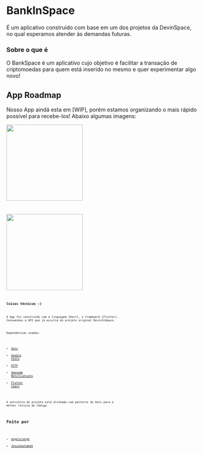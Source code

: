 # BankInSpace

É um aplicativo construído com base em um dos projetos da DevinSpace, no qual esperamos atender às demandas futuras.
### Sobre o que é
O BankSpace é um aplicativo cujo objetivo é facilitar a transação de criptomoedas para quem está inserido no mesmo e quer experimentar algo novo!
## App Roadmap
  Nosso App aindá esta em [WIP], porém estamos organizando o mais rápido possível para recebe-los!
  Abaixo algumas imagens:
  
  <code><img height="200" src="https://user-images.githubusercontent.com/40286179/138612032-459dd437-bfbb-4976-91ee-3d3672af6216.jpg"><code>
  
  <code><img height="200" src= "https://user-images.githubusercontent.com/40286179/138612083-870b2d31-cac6-483a-a3c8-97e216374f4a.jpg"><code>

### Coisas técnicas :)
 O App foi construído com a linguagem [Dart], e framework [Flutter].
 Consumimos a API que já existia do projeto original DevinInSpace.
 
 Dependencias usadas:
 - [Getx](https://pub.dev/packages/get)
 - [Google Fonts](https://pub.dev/packages/google_fonts)
 - [HTTP](https://pub.dev/packages/http)
 - [Awesome Notifications](https://pub.dev/packages/awesome_notifications)
 - [Flutter Login](https://pub.dev/packages/flutter_login)

 A estrutura do projeto está alinhada com patterns do Getx para a melhor leitura do código.
## Feito por
 - [angelorange](https://github.com/angelorange)
 - [JesusGautamah](https://github.com/JesusGautamah)
